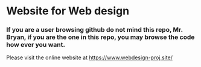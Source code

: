 # Website for Web design

### If you are a user browsing github do not mind this repo, Mr. Bryan, if you are the one in this repo, you may browse the code how ever you want.


Please visit the online website at https://www.webdesign-proj.site/

